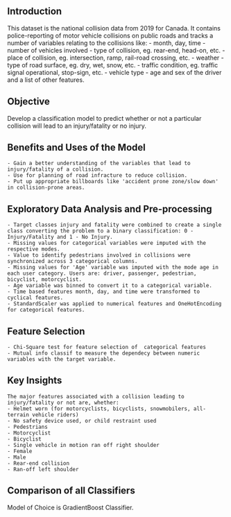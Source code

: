 ## Introduction
This dataset is the national collision data from 2019 for Canada. It contains police-reporting of motor vehicle collisions on public roads and tracks a number of variables relating to the collisions like:
    - month, day, time
    - number of vehicles involved
    - type of collision, eg. rear-end, head-on, etc.
    - place of collision, eg. intersection, ramp, rail-road crossing, etc.
    - weather
    - type of road surface, eg. dry, wet, snow, etc.
    - traffic condition, eg. traffic signal operational, stop-sign, etc.
    - vehicle type
    - age and sex of the driver
    and a list of other features.

## Objective
Develop a classification model to predict whether or not a particular collision will lead to an injury/fatality or no injury.

## Benefits and Uses of the Model
    - Gain a better understanding of the variables that lead to injury/fatality of a collision.
    - Use for planning of road infracture to reduce collision.
    - Put up appropriate billboards like 'accident prone zone/slow down' in collision-prone areas.

## Exploratory Data Analysis and Pre-processing
    - Target classes injury and fatality were combined to create a single class converting the problem to a binary classification: 0 - Injury/Fatality and 1 - No Injury.
    - Missing values for categorical variables were imputed with the respective modes.
    - Value to identify pedestrians involved in collisions were synchronized across 3 categorical columns.
    - Missing values for 'Age' variable was imputed with the mode age in each user category. Users are: driver, passenger, pedestrian,      bicyclist, motorcyclist.
    - Age variable was binned to convert it to a categorical variable.
    - Time based features month, day, and time were transformed to cyclical features.
    - StandardScaler was applied to numerical features and OneHotEncoding for categorical features.
    
## Feature Selection
    - Chi-Square test for feature selection of  categorical features
    - Mutual info classif to measure the dependecy between numeric variables with the target variable.

## Key Insights
    The major features associated with a collision leading to  injury/fatality or not are, whether:
    - Helmet worn (for motorcyclists, bicyclists, snowmobilers, all-terrain vehicle riders)
    - No safety device used, or child restraint used
    - Pedestrians
    - Motorcyclist
    - Bicyclist
    - Single vehicle in motion ran off right shoulder
    - Female
    - Male
    - Rear-end collision
    - Ran-off left shoulder 
    
## Comparison of all Classifiers


Model of Choice is GradientBoost Classifier.
